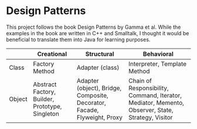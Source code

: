 # Design Patterns
This project follows the book Design Patterns by Gamma et al. 
While the examples in the book are written in C++ and Smalltalk, I thought it
would be beneficial to translate them into Java for learning purposes.

|  | Creational | Structural | Behavioral |
|--|------------|------------|------------|
|Class| Factory Method | Adapter (class) | Interpreter, Template Method |
|Object| Abstract Factory, Builder, Prototype, Singleton | Adapter (object), Bridge, Composite, Decorator, Facade, Flyweight, Proxy | Chain of Responsibility, Command, Iterator, Mediator, Memento, Observer, State, Strategy, Visitor |